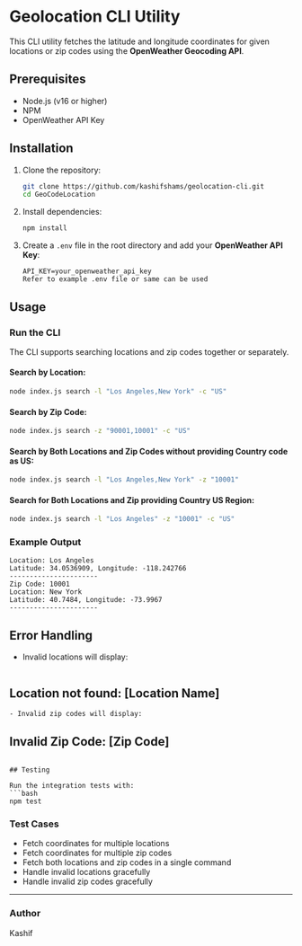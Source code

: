 # Geolocation CLI Utility

This CLI utility fetches the latitude and longitude coordinates for given locations or zip codes using the **OpenWeather Geocoding API**.

## Prerequisites
- Node.js (v16 or higher)
- NPM
- OpenWeather API Key

## Installation

1. Clone the repository:
   ```bash
   git clone https://github.com/kashifshams/geolocation-cli.git
   cd GeoCodeLocation
   ```

2. Install dependencies:
   ```bash
   npm install
   ```

3. Create a `.env` file in the root directory and add your **OpenWeather API Key**:
   ```env
   API_KEY=your_openweather_api_key
   Refer to example .env file or same can be used 
   ```

## Usage

### Run the CLI
The CLI supports searching locations and zip codes together or separately.

#### Search by Location:
```bash
node index.js search -l "Los Angeles,New York" -c "US"
```

#### Search by Zip Code:
```bash
node index.js search -z "90001,10001" -c "US"
```

#### Search by Both Locations and Zip Codes without providing Country code as US:
```bash
node index.js search -l "Los Angeles,New York" -z "10001"
```
#### Search for Both Locations and Zip providing Country US Region:
```bash
node index.js search -l "Los Angeles" -z "10001" -c "US"
```
### Example Output
```
Location: Los Angeles
Latitude: 34.0536909, Longitude: -118.242766
----------------------
Zip Code: 10001
Location: New York
Latitude: 40.7484, Longitude: -73.9967
----------------------
```

## Error Handling
- Invalid locations will display:
  ```
Location not found: [Location Name]
----------------------
```
- Invalid zip codes will display:
  ```
Invalid Zip Code: [Zip Code]
----------------------
```

## Testing

Run the integration tests with:
```bash
npm test
```

### Test Cases
- Fetch coordinates for multiple locations
- Fetch coordinates for multiple zip codes
- Fetch both locations and zip codes in a single command
- Handle invalid locations gracefully
- Handle invalid zip codes gracefully

---
### Author
Kashif

